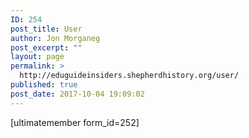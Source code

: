 ```yaml
---
ID: 254
post_title: User
author: Jon Morganeg
post_excerpt: ""
layout: page
permalink: >
  http://eduguideinsiders.shepherdhistory.org/user/
published: true
post_date: 2017-10-04 19:09:02
---
```

[ultimatemember form_id=252]